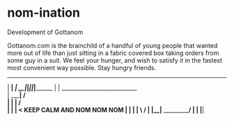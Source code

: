 nom-ination
===========

Development of Gottanom


Gottanom.com is the brainchild of a handful of young people that wanted more out of life than just sitting in a fabric covered box taking orders from some guy in a suit. We feel your hunger, and wish to satisfy it in the fastest most convenient way possible. Stay hungry friends.
  _______
  | __| _|
__|_|_||_|________
|                 |       ___________________________  
|    _____________|      /                            \
|    |  |               /                              \
|    |  |             <    KEEP CALM AND NOM NOM NOM   |
|    |  |               \                             /
|    |__|__________      \___________________________/
|                  |
|__________________|
